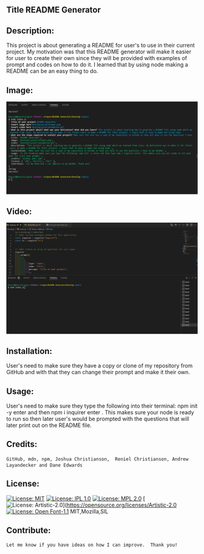 
## Title README Generator
## Description: 
This project is about generating a README for user's to use in their current project. My motivation was that this README generator will make it easier for user to create their own since they will be provided with examples of prompt and codes on how to do it. I learned that by using node making a README can be an easy thing to do. 
## Image:
![alt text](asset/screenshot.png?raw=true)
## Video: 
![alt text](asset/Animation.gif?raw=true)
## Installation:
User's need to make sure they have a copy or clone of my repository from GitHub and with that they can change their prompt and make it their own. 
## Usage:
User's need to make sure they type the following into their terminal: npm init -y enter and then npm i inquirer enter . This makes sure your node is ready to run so then later user's would be prompted with the questions that will later print out on the README file.
## Credits:
    GitHub, mdn, npm, Joshua Christianson,  Reniel Christianson, Andrew Layandecker and Dane Edwards
## License: 
[![License: MIT](https://img.shields.io/badge/License-MIT-yellow.svg)](https://opensource.org/licenses/MIT)
[![License: IPL 1.0](https://img.shields.io/badge/License-IPL_1.0-blue.svg)](https://opensource.org/licenses/IPL-1.0)
[![License: MPL 2.0](https://img.shields.io/badge/License-MPL_2.0-brightgreen.svg)](https://opensource.org/licenses/MPL-2.0)
[![License: Artistic-2.0](https://img.shields.io/badge/License-Perl-0298c3.svg)](https://opensource.org/licenses/Artistic-2.0
[![License: Open Font-1.1](https://img.shields.io/badge/License-OFL_1.1-lightgreen.svg)](https://opensource.org/licenses/OFL-1.1)
MIT,Mozilla,SIL
## Contribute:
    Let me know if you have ideas on how I can improve.  Thank you!

    
